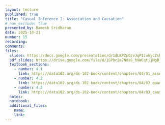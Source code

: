 ```yaml
---
layout: lecture
published: true
title: "Casual Inference I: Association and Causation"
# nav_exclude: true
presented_by: Ramesh Sridharan
date: 2025-10-21
number: 15
recording: 
comments:
files:
  slides: https://docs.google.com/presentation/d/1dLKPZpQzvJqPIiwhycZshHrONdwHKitU6pJmbQqjxi4/edit?usp=sharing
  pdf_slides: https://drive.google.com/file/d/1GPbr2e7Nda6_h9WCqtjjMgB_TukgNINU/view?usp=drive_link
  textbook_sections:
    - number: 4.1
      link: https://data102.org/ds-102-book/content/chapters/04/01_association_correlation_causation.html
    - number: 4.2
      link: https://data102.org/ds-102-book/content/chapters/04/02_quantifying_association.html
    - number: 4.3
      link: https://data102.org/ds-102-book/content/chapters/04/03_causality_potential_outcomes.html
  notes:
  notebook:
  additional_files:
    name:
    link:
---
```

